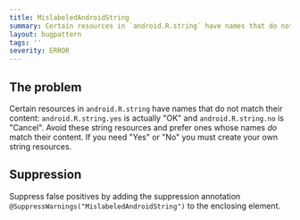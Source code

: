 ```yaml
---
title: MislabeledAndroidString
summary: Certain resources in `android.R.string` have names that do not match their content
layout: bugpattern
tags: ''
severity: ERROR
---
```


<!--
*** AUTO-GENERATED, DO NOT MODIFY ***
To make changes, edit the @BugPattern annotation or the explanation in docs/bugpattern.
-->


## The problem
Certain resources in `android.R.string` have names that do not match their
content: `android.R.string.yes` is actually "OK" and `android.R.string.no` is
"Cancel". Avoid these string resources and prefer ones whose names *do* match
their content. If you need "Yes" or "No" you must create your own string
resources.

## Suppression
Suppress false positives by adding the suppression annotation `@SuppressWarnings("MislabeledAndroidString")` to the enclosing element.
